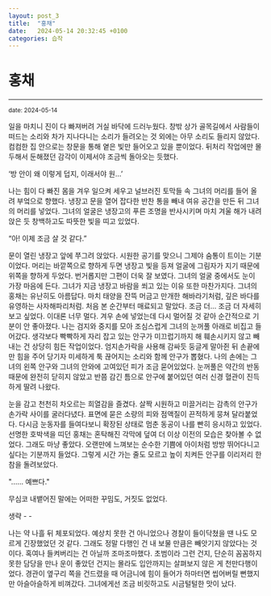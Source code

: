 ```yaml
---
layout: post_3
title:  "홍채"
date:   2024-05-14 20:32:45 +0100
categories: 습작
---
```


홍채
=============
- - -
  <sup>date:   2024-05-14</sup>


일을 마치니 진이 다 빠져버려 거실 바닥에 드러누웠다. 창밖 상가 골목길에서 사람들이 떠드는 소리와 차가 지나다니는 소리가 들려오는 것 외에는 아무 소리도 들리지 않았다. 컴컴한 집 안으로는 창문을 통해 옅은 빛만 들어오고 있을 뿐이었다. 뒤처리 작업에만 몰두해서 둔해졌던 감각이 이제서야 조금씩 돌아오는 듯했다.

‘방 안이 왜 이렇게 덥지, 이래서야 원…’

나는 힘이 다 빠진 몸을 겨우 일으켜 세우고 널브러진 토막들 속 그녀의 머리를 들어 올려 부엌으로 향했다. 냉장고 문을 열어 잡다한 반찬 통을 빼내 여유 공간을 만든 뒤 그녀의 머리를 넣었다. 그녀의 얼굴은 냉장고의 푸른 조명을 반사시키며 마치 겨울 해가 내려앉은 듯 창백하고도 따뜻한 빛을 띠고 있었다.

“아! 이제 조금 살 것 같다.”

문이 열린 냉장고 앞에 쭈그려 앉았다. 시원한 공기를 맞으니 그제야 숨통이 트이는 기분이었다. 머리는 바깥쪽으로 향하게 두면 냉장고 빛을 등져 얼굴에 그림자가 지기 때문에 위쪽을 향하게 두었다. 번거롭지만 그편이 더욱 잘 보였다. 그녀의 얼굴 중에서도 눈이 가장 마음에 든다. 그녀가 지금 냉장고 바람을 쐬고 있는 이유 또한 마찬가지다. 그녀의 홍채는 유난히도 아름답다. 마치 태양을 잔뜩 머금고 만개한 해바라기처럼, 깊은 바다를 유영하는 사자해파리처럼. 처음 본 순간부터 매료되고 말았다. 조금 더… 조금 더 자세히 보고 싶었다. 이대론 너무 멀다. 겨우 손에 넣었는데 다시 멀어질 것 같아 순간적으로 기분이 안 좋아졌다. 나는 검지와 중지를 모아 조심스럽게 그녀의 눈꺼풀 아래로 비집고 들어갔다. 생각보다 빡빡하게 자리 잡고 있는 안구가 미끄럽기까지 해 훼손시키지 않고 빼내는 건 상당히 힘든 작업이었다. 엄지손가락을 사용해 감싸듯 둥글게 말아쥔 뒤 손끝에만 힘을 주어 당기자 미세하게 툭 끊어지는 소리와 함께 안구가 뽑혔다. 나의 손에는 그녀의 왼쪽 안구와 그녀의 안와에 고여있던 피가 조금 묻어있었다. 눈꺼풀은 약간의 반동 때문에 완전히 닫히지 않았고 반쯤 감긴 틈으로 안구에 붙어있던 여러 신경 혈관이 진득하게 딸려 나왔다.

눈을 감고 천천히 차오르는 희열감을 즐겼다. 살짝 시원하고 미끌거리는 감촉의 안구가 손가락 사이를 굴러다녔다. 표면에 묻은 소량의 피와 점액질이 끈적하게 뭉쳐 달라붙었다. 다시금 눈동자를 들여다보니 확장된 상태로 멈춘 동공이 나를 빤히 응시하고 있었다. 선명한 호박색을 띠던 홍채는 혼탁해진 각막에 덮여 더 이상 이전의 모습은 찾아볼 수 없었다. 그래도 마냥 좋았다. 오랜만에 느껴보는 순수한 기쁨에 아이처럼 방방 뛰어다니고 싶다는 기분까지 들었다. 그렇게 시간 가는 줄도 모르고 높이 치켜든 안구를 이리저리 한참을 돌려보았다.

"...... 예쁘다."

무심코 내뱉어진 말에는 어떠한 꾸밈도, 거짓도 없었다.

생략 - -

나는 약 나흘 뒤 체포되었다. 예상치 못한 건 아니었으나 경찰이 들이닥쳤을 땐 나도 모르게 긴장했었던 것 같다. 그래도 정말 다행인 건 내 보물 만큼은 빼앗기지 않았다는 것이다. 혹여나 들켜버리는 건 아닐까 조마조마했다. 초범이라 그런 건지, 단순히 꼼꼼하지 못한 담당을 만나 운이 좋았던 건지는 몰라도 입안까지는 살펴보지 않은 게 천만다행이었다. 경관이 옆구리 쪽을 건드렸을 때 어금니에 힘이 들어가 하마터면 씹어버릴 뻔했지만 아슬아슬하게 비껴갔다. 그녀에게선 조금 비릿하고도 시금털털한 맛이 났다.

